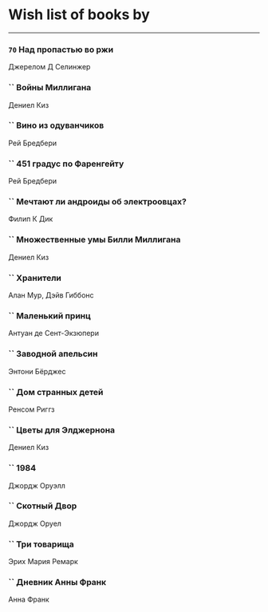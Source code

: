 # Wish list of books by [](https://plus.google.com/u/0/106033731903118559839/)
---

### `70` Над пропастью во ржи
Джерелом Д Селинжер

### `` Войны Миллигана
Дениел Киз

### `` Вино из одуванчиков
Рей Бредбери

### `` 451 градус по Фаренгейту
Рей Бредбери

### `` Мечтают ли андроиды об электроовцах?
Филип К Дик

### `` Множественные умы Билли Миллигана
Дениел Киз

### `` Хранители
Алан Мур, Дэйв Гиббонс

### `` Маленький принц
Антуан де Сент-Экзюпери

### `` Заводной апельсин
Энтони Бёрджес

### `` Дом странных детей
Ренсом Риггз

### `` Цветы для Элджернона
Дениел Киз

### `` 1984
Джордж Оруэлл

### `` Скотный Двор
Джордж Оруел

### `` Три товарища
Эрих Мария Ремарк

### `` Дневник Анны Франк
Анна Франк

